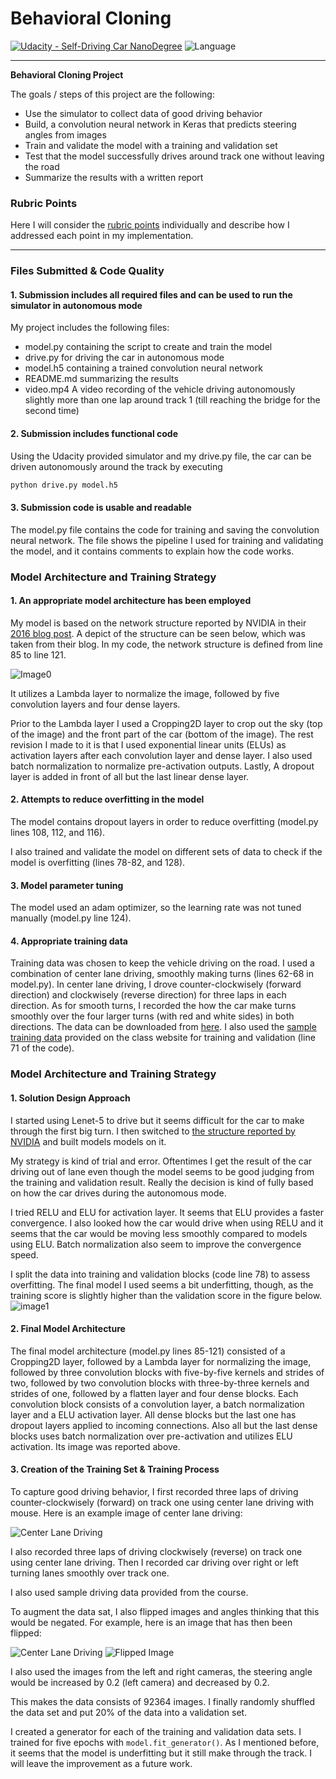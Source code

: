 # **Behavioral Cloning** 

[![Udacity - Self-Driving Car NanoDegree](https://s3.amazonaws.com/udacity-sdc/github/shield-carnd.svg)](http://www.udacity.com/drive)  ![Language](https://img.shields.io/badge/language-Python-green.svg)

---

**Behavioral Cloning Project**

The goals / steps of this project are the following:
* Use the simulator to collect data of good driving behavior
* Build, a convolution neural network in Keras that predicts steering angles from images
* Train and validate the model with a training and validation set
* Test that the model successfully drives around track one without leaving the road
* Summarize the results with a written report


[//]: # (Image References)

[image0]: ./images/CNN-nvidia.png "CNN Structure from NVIDIA Developer Blog"
[image1]: ./images/training-validation.png "Training and Validation Score"
[image2]: ./images/center_2018_01_13_01_05_25_771.jpg "Center Lane Driving"
[image3]: ./images/center_2018_01_13_01_05_25_771_flip.jpg "Flipped Image"

[image4]: ./examples/placeholder_small.png "Recovery Image"
[image5]: ./examples/placeholder_small.png "Recovery Image"
[image6]: ./examples/placeholder_small.png "Normal Image"
[image7]: ./examples/placeholder_small.png "Flipped Image"

### Rubric Points
 Here I will consider the [rubric points](https://review.udacity.com/#!/rubrics/432/view) individually and describe how I addressed each point in my implementation.  

---
### Files Submitted & Code Quality

#### 1. Submission includes all required files and can be used to run the simulator in autonomous mode

My project includes the following files:
* model.py containing the script to create and train the model
* drive.py for driving the car in autonomous mode
* model.h5 containing a trained convolution neural network 
* README.md summarizing the results
* video.mp4 A video recording of the vehicle driving autonomously slightly more than one lap around track 1 (till reaching the bridge for the second time)

#### 2. Submission includes functional code
Using the Udacity provided simulator and my drive.py file, the car can be driven autonomously around the track by executing 
```sh
python drive.py model.h5
```

#### 3. Submission code is usable and readable

The model.py file contains the code for training and saving the convolution neural network. The file shows the pipeline I used for training and validating the model, and it contains comments to explain how the code works.

### Model Architecture and Training Strategy

#### 1. An appropriate model architecture has been employed

My model is based on the network structure reported by NVIDIA
in their [2016 blog post](https://devblogs.nvidia.com/parallelforall/deep-learning-self-driving-cars/).  A depict of the structure can be seen
below, which was taken from their blog.  In my code, the 
network structure is defined from line 85 to line 121.

![Image0]

It utilizes a Lambda layer to normalize the image, followed by five convolution layers and four dense layers.

Prior to the Lambda layer I used a Cropping2D layer to
crop out the sky (top of the image) and the front part of the car (bottom of the image).
The rest revision I made to it is that I used exponential linear units (ELUs) as activation layers after each 
convolution layer and dense layer. I also used batch normalization to normalize pre-activation outputs. Lastly,
A dropout layer is added in front of all but the last linear dense layer. 

#### 2. Attempts to reduce overfitting in the model

The model contains dropout layers in order to reduce overfitting (model.py lines 108, 112, and 116). 

I also trained and validate the model on different sets
of data to check if the model is overfitting (lines 78-82, and 128).

#### 3. Model parameter tuning

The model used an adam optimizer, so the learning rate was not tuned manually (model.py line 124).

#### 4. Appropriate training data

Training data was chosen to keep the vehicle driving on the road. I used a combination of center lane driving, smoothly
making turns (lines 62-68 in model.py). 
In center lane driving, I drove counter-clockwisely (forward direction) and clockwisely (reverse direction) for three laps in each direction. 
As for smooth turns, I recorded the how the car make turns
smoothly over the four larger turns (with red and white sides) in both directions.
The data can be downloaded from [here](https://drive.google.com/file/d/1Ltu72L4DduQid8CEf8xw0m95cTyjlx6j/view?usp=sharing). 
I also used the [sample training data](https://d17h27t6h515a5.cloudfront.net/topher/2016/December/584f6edd_data/data.zip)
provided on the class website for training and validation (line 71 of the code).


### Model Architecture and Training Strategy

#### 1. Solution Design Approach

I started using Lenet-5 to drive but it seems difficult 
for the car to make through the first big turn.  I then
switched to [the structure reported by NVIDIA](https://d17h27t6h515a5.cloudfront.net/topher/2016/December/584f6edd_data/data.zip) and built models models on it.

My strategy is kind of trial and error.  Oftentimes I
get the result of the car driving out of lane even though the
model seems to be good judging from the training and validation result. Really the decision is kind of fully based
on how the car drives during the autonomous mode.

I tried RELU and ELU for activation layer. It seems that 
ELU provides a faster convergence.  I also looked how the car
would drive when using RELU and it seems that the car would
be moving less smoothly compared to models using ELU.
Batch normalization also seem to improve the convergence speed.

I split the data into training and validation blocks (code line 78) to assess overfitting. The final model I used seems
a bit underfitting, though, as the training score is slightly
higher than the validation score in the figure below. 
![image1]


#### 2. Final Model Architecture

The final model architecture (model.py lines 85-121) consisted of a Cropping2D layer, followed by a 
Lambda layer for normalizing the image, followed by three
convolution blocks with five-by-five kernels and strides of two, followed by two convolution blocks with three-by-three kernels and strides of one, followed by a flatten layer and
four dense blocks.
Each convolution block consists of a convolution layer,
a batch normalization layer and a ELU activation layer.
All dense blocks but the last one has dropout layers
applied to incoming connections. Also all but the last dense blocks uses batch normalization over pre-activation and
utilizes ELU activation. 
Its image was reported above.

#### 3. Creation of the Training Set & Training Process

To capture good driving behavior, I first recorded three laps of driving counter-clockwisely (forward) on track one using center lane driving with mouse.
 Here is an example image of center lane driving:

![][image2]

I also recorded three laps of driving clockwisely (reverse)
on track one using center lane driving.
Then I recorded car driving over right or left turning lanes
smoothly over track one. 

I also used sample driving data provided from the course.

To augment the data sat, I also flipped images and angles thinking that this would be negated. For example, here is an image that has then been flipped:

![][image2]
![][image3]

I also used the images from the left and right cameras,
the steering angle would be increased by 0.2 (left camera)
and decreased by 0.2.

This makes the data consists of 92364 images.
I finally randomly shuffled the data set and put 20% of the data into a validation set. 

I created a generator for each of the training and validation
data sets. I trained for five epochs with `model.fit_generator()`.  As I mentioned before, it seems that the model is underfitting but it still make through the track.  I will leave the improvement as a future work.
